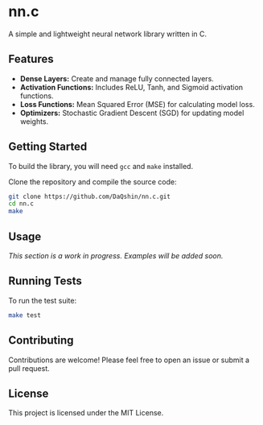 # nn.c

A simple and lightweight neural network library written in C.

## Features

- **Dense Layers:** Create and manage fully connected layers.
- **Activation Functions:** Includes ReLU, Tanh, and Sigmoid activation functions.
- **Loss Functions:** Mean Squared Error (MSE) for calculating model loss.
- **Optimizers:** Stochastic Gradient Descent (SGD) for updating model weights.

## Getting Started

To build the library, you will need `gcc` and `make` installed.

Clone the repository and compile the source code:

```bash
git clone https://github.com/DaQshin/nn.c.git
cd nn.c
make
```

## Usage

_This section is a work in progress. Examples will be added soon._

## Running Tests

To run the test suite:

```bash
make test
```

## Contributing

Contributions are welcome! Please feel free to open an issue or submit a pull request.

## License

This project is licensed under the MIT License.

